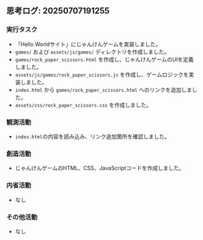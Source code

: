 ## 思考ログ: 20250707191255

### 実行タスク
- 「Hello Worldサイト」にじゃんけんゲームを実装しました。
- `games/` および `assets/js/games/` ディレクトリを作成しました。
- `games/rock_paper_scissors.html` を作成し、じゃんけんゲームのUIを定義しました。
- `assets/js/games/rock_paper_scissors.js` を作成し、ゲームロジックを実装しました。
- `index.html` から `games/rock_paper_scissors.html` へのリンクを追加しました。
- `assets/css/rock_paper_scissors.css` を作成しました。

### 観測活動
- `index.html`の内容を読み込み、リンク追加箇所を確認しました。

### 創造活動
- じゃんけんゲームのHTML、CSS、JavaScriptコードを作成しました。

### 内省活動
- なし

### その他活動
- なし